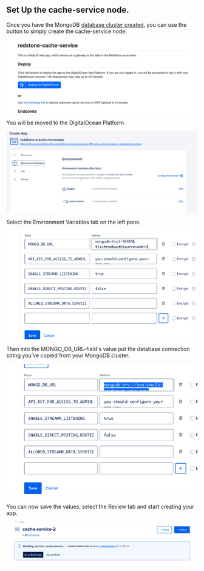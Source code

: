 ## Set Up the cache-service node.

Once you have the MongoDB [database cluster created](../mongodb/README.md), you can use the button to simply create the cache-service node.

![](app0.png)

You will be moved to the DigitalOcean Platform.

![](app1.png)

Select the Environment Variables tab on the left pane.

![](app2.png)

Then into the MONGO_DB_URL-field's value put the database connection string you've copied from your MongoDB cluster.

![](app3.png)

You can now save the values, select the Review tab and start creating your app.

![](app4.png)